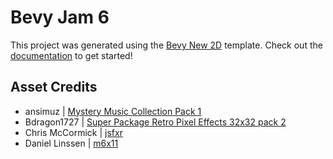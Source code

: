 # Bevy Jam 6

This project was generated using the [Bevy New 2D](https://github.com/TheBevyFlock/bevy_new_2d) template.
Check out the [documentation](https://github.com/TheBevyFlock/bevy_new_2d/blob/main/README.md) to get started!

## Asset Credits
- ansimuz | [Mystery Music Collection Pack 1](https://ansimuz.itch.io/mystery-music-collection-pack-1)
- Bdragon1727 | [Super Package Retro Pixel Effects 32x32 pack 2](https://bdragon1727.itch.io/super-package-retro-pixel-effects-32x32-pack-2)
- Chris McCormick | [jsfxr](https://pro.sfxr.me/)
- Daniel Linssen | [m6x11](https://managore.itch.io/m6x11)